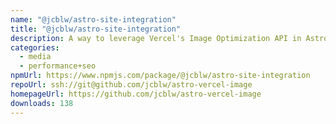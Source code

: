 ```yaml
---
name: "@jcblw/astro-site-integration"
title: "@jcblw/astro-site-integration"
description: A way to leverage Vercel's Image Optimization API in Astro
categories:
  - media
  - performance+seo
npmUrl: https://www.npmjs.com/package/@jcblw/astro-site-integration
repoUrl: ssh://git@github.com/jcblw/astro-vercel-image
homepageUrl: https://github.com/jcblw/astro-vercel-image
downloads: 138
---
```

